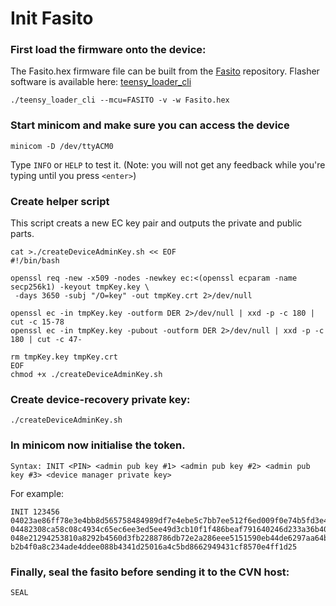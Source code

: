 # Init Fasito

### First load the firmware onto the device:
The Fasito.hex firmware file can be built from the [Fasito](https://github.com/faircoin/Fasito) repository. Flasher software is available here: [teensy_loader_cli](https://github.com/faircoin/teensy_loader_cli)
```
./teensy_loader_cli --mcu=FASITO -v -w Fasito.hex
```

### Start minicom and make sure you can access the device
```
minicom -D /dev/ttyACM0
```
Type `INFO` or `HELP` to test it. (Note: you will not get any feedback while you're typing until you press `<enter>`)

### Create helper script
This script creats a new EC key pair and outputs the private and public parts.
```
cat >./createDeviceAdminKey.sh << EOF
#!/bin/bash

openssl req -new -x509 -nodes -newkey ec:<(openssl ecparam -name secp256k1) -keyout tmpKey.key \
 -days 3650 -subj "/O=key" -out tmpKey.crt 2>/dev/null

openssl ec -in tmpKey.key -outform DER 2>/dev/null | xxd -p -c 180 | cut -c 15-78
openssl ec -in tmpKey.key -pubout -outform DER 2>/dev/null | xxd -p -c 180 | cut -c 47-

rm tmpKey.key tmpKey.crt
EOF
chmod +x ./createDeviceAdminKey.sh
```

### Create device-recovery private key:
`./createDeviceAdminKey.sh`

### In minicom now initialise the token.
```
Syntax: INIT <PIN> <admin pub key #1> <admin pub key #2> <admin pub key #3> <device manager private key> 
```

For example: 
```
INIT 123456 04023ae86ff78e3e4bb8d565758484989df7e4ebe5c7bb7ee512f6ed009f0e74b5fd3e44b756be26507f3dbfb487ca0c2ee9276d7b889905e7f1be7c1fd6ba7bd6 04482308ca58c08c4934c65ec6ee3ed5ee49d3cb10f1f486beaf791640246d233a36b40bb96ea1ec519bcefbef9135ac4f89516e6181d66350c92d8acc9b38a63c 048e21294253810a8292b4560d3fb2288786db72e2a286eee5151590eb44de6297aa64b8befc180615e0b047f4ce107d94683b696a18895a35e8bce9a9f0c8d899 b2b4f0a8c234ade4ddee088b4341d25016a4c5bd8662949431cf8570e4ff1d25
```

### Finally, seal the fasito before sending it to the CVN host:
`SEAL`
